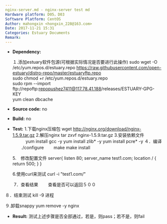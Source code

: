 ```yaml
---
nginx-server.md - nginx-server test md
Hardware platform: D05，D03
Software Platform: CentOS
Author: mahongxin <hongxin_228@163.com>  
Date: 2017-11-21 15:31
Categories: Estuary Documents  
Remark:
---
```

- **Dependency:**
    
    １.添加estuary软件包源(可根据实际情况是否要进行此操作)
       sudo wget -O /etc/yum.repos.d/estuary.repo https://raw.githubusercontent.com/open-estuary/distro-repo/master/estuaryftp.repo     
       sudo chmod +r /etc/yum.repos.d/estuary.repo               
       sudo rpm --import ftp://repoftp:repopushez7411@117.78.41.188/releases/ESTUARY-GPG-KEY               
       yum clean dbcache

- **Source code:**
    no

- **Build:**
    no

- **Test:**
    1.下载nginx压缩包
      wget http://nginx.org/download/nginx-1.5.9.tar.gz
    2.解压nginx
     tar zxvf nginx-1.5.9.tar.gz
    3.安装依赖文件
    　　　yum install gcc -y
         yum install zlib* -y
         yum install pcre* -y
    ４．编译
    　　./configure
      　　make
         make install
	 
   5.　修改配置文件
       server{
       listen 80;
       server_name test1.com;
       location / {
           return 500;
	   }
	  }
       
   6.使用curl来测试
       curl -i "test1.com/"
     
　　7．查看结果
   　　查看是否可以返回５００
     
  ８．结束测试
       kill -9 进程
       
   ９.卸载snappy
       yum remove -y nginx
       
     
  
- **Result:**
      测试上述步骤是否全部通过，若是，则pass；若不是，则fail
